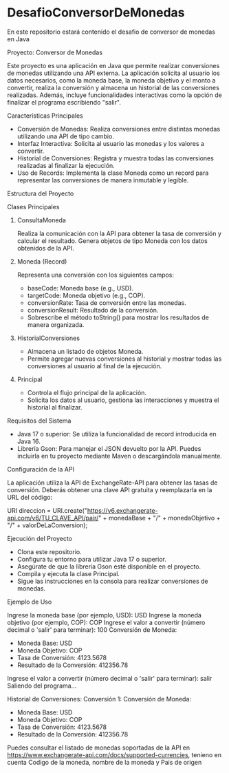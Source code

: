 # DesafioConversorDeMonedas
En este repositorio estará contenido el desafio de conversor de monedas en Java

Proyecto: Conversor de Monedas

Este proyecto es una aplicación en Java que permite realizar conversiones de monedas utilizando una API externa. La aplicación solicita al usuario los datos necesarios, como la moneda base, la moneda objetivo y el monto a convertir, realiza la conversión y almacena un historial de las conversiones realizadas. Además, incluye funcionalidades interactivas como la opción de finalizar el programa escribiendo "salir".

Características Principales

- Conversión de Monedas: Realiza conversiones entre distintas monedas utilizando una API de tipo cambio.
- Interfaz Interactiva: Solicita al usuario las monedas y los valores a convertir.
- Historial de Conversiones: Registra y muestra todas las conversiones realizadas al finalizar la ejecución.
- Uso de Records: Implementa la clase Moneda como un record para representar las conversiones de manera inmutable y legible.


Estructura del Proyecto

Clases Principales

1. ConsultaMoneda

   Realiza la comunicación con la API para obtener la tasa de conversión y calcular el resultado.
   Genera objetos de tipo Moneda con los datos obtenidos de la API.

2. Moneda (Record)

   Representa una conversión con los siguientes campos:

      - baseCode: Moneda base (e.g., USD).
      - targetCode: Moneda objetivo (e.g., COP).
      - conversionRate: Tasa de conversión entre las monedas.
      - conversionResult: Resultado de la conversión.
      - Sobrescribe el método toString() para mostrar los resultados de manera organizada.

3. HistorialConversiones

      - Almacena un listado de objetos Moneda.
      - Permite agregar nuevas conversiones al historial y mostrar todas las conversiones al usuario al final de la ejecución.

4. Principal

      - Controla el flujo principal de la aplicación.
      - Solicita los datos al usuario, gestiona las interacciones y muestra el historial al finalizar.

Requisitos del Sistema

  - Java 17 o superior: Se utiliza la funcionalidad de record introducida en Java 16.
  - Librería Gson: Para manejar el JSON devuelto por la API. Puedes incluirla en tu proyecto mediante Maven o descargándola manualmente.

Configuración de la API

  La aplicación utiliza la API de ExchangeRate-API para obtener las tasas de conversión. Deberás obtener una clave API gratuita y 
  reemplazarla en la URL del código:

URI direccion = URI.create("https://v6.exchangerate-api.com/v6/TU_CLAVE_API/pair/" +
        monedaBase + "/" + monedaObjetivo + "/" + valorDeLaConversion);

Ejecución del Proyecto

  - Clona este repositorio.
  - Configura tu entorno para utilizar Java 17 o superior.
  - Asegúrate de que la librería Gson esté disponible en el proyecto.
  - Compila y ejecuta la clase Principal.
  - Sigue las instrucciones en la consola para realizar conversiones de monedas.

Ejemplo de Uso

Ingrese la moneda base (por ejemplo, USD): USD
Ingrese la moneda objetivo (por ejemplo, COP): COP
Ingrese el valor a convertir (número decimal o 'salir' para terminar): 100
Conversión de Moneda:
- Moneda Base: USD
- Moneda Objetivo: COP
- Tasa de Conversión: 4123.5678
- Resultado de la Conversión: 412356.78

Ingrese el valor a convertir (número decimal o 'salir' para terminar): salir
Saliendo del programa...

Historial de Conversiones:
Conversión 1:
Conversión de Moneda:
- Moneda Base: USD
- Moneda Objetivo: COP
- Tasa de Conversión: 4123.5678
- Resultado de la Conversión: 412356.78

Puedes consultar el listado de monedas soportadas de la API en https://www.exchangerate-api.com/docs/supported-currencies, tenieno en cuenta Codigo de la moneda, nombre de la moneda y Pais de origen




